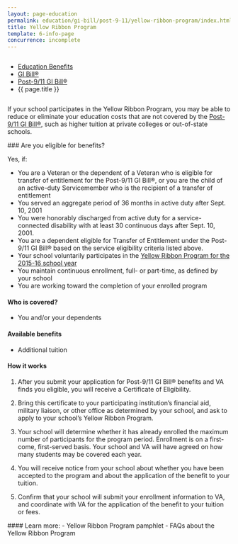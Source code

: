 ```yaml
---
layout: page-education
permalink: education/gi-bill/post-9-11/yellow-ribbon-program/index.html
title: Yellow Ribbon Program
template: 6-info-page
concurrence: incomplete
---
```


<div class="splash" markdown="0">
<div class="row" markdown="0">
<div class="small-12 columns" markdown="0">

<ul class="breadcrumbs" role="menubar" aria-label="Primary">
<li class="parent"><a href="{{ site.url }}/education/">Education Benefits</a></li>
<li class="parent"><a href="{{ site.url }}/education/gi-bill/">GI Bill®</a></li>
<li class="parent"><a href="{{ site.url }}/education/gi-bill/post-9-11/">Post-9/11 GI Bill®</a></li>
<li class="active">{{ page.title }}</li>
</ul>

</div>
</div>
</div>

<div class="main" role="main" markdown="0">

<!--<div class="action-bar">
  <div class="row">
    <div class="small-12 columns">

    </div>
  </div>  
</div>-->

<div class="section one" markdown="0">
<div class="primary" markdown="0">
<div class="row" markdown="0">
<div class="small-12 columns" markdown="1">

If your school participates in the Yellow Ribbon Program, you may be able to reduce or eliminate your education costs that are not covered by the [Post-9/11 GI Bill®](/education/gi-bill/post-9-11/), such as higher tuition at private colleges or out-of-state schools.
</div>
<div class="small-12 columns" markdown="1">
<div class="call-out">
### Are you eligible for benefits?

Yes, if:

- You are a Veteran or the dependent of a Veteran who is eligible for transfer of entitlement for the Post-9/11 GI Bill®, or you are the child of an active-duty Servicemember who is the recipient of a transfer of entitlement 
- You served an aggregate period of 36 months in active duty after Sept. 10, 2001
- You were honorably discharged from active duty for a service-connected disability with at least 30 continuous days after Sept. 10, 2001.
- You are a dependent eligible for Transfer of Entitlement under the Post-9/11 GI Bill® based on the service eligibility criteria listed above.
- Your school voluntarily participates in the [Yellow Ribbon Program for the 2015-16 school year](http://www.benefits.va.gov/GIBILL/yellow_ribbon/yrp_list_2015.asp )
- You maintain continuous enrollment, full- or part-time, as defined by your school
- You are working toward the completion of your enrolled program

#### Who is covered?  
- You and/or your dependents

#### Available benefits
- Additional tuition

#### How it works
1. After you submit your application for Post-9/11 GI Bill® benefits and VA finds you eligible, you will receive a Certificate of Eligibility.

2. Bring this certificate to your participating institution’s financial aid, military liaison, or other office as determined by your school, and ask to apply to your school’s Yellow Ribbon Program.

3. Your school will determine whether it has already enrolled the maximum number of participants for the program period. Enrollment is on a first-come, first-served basis. Your school and VA will have agreed on how many students may be covered each year.

4. You will receive notice from your school about whether you have been accepted to the program and about the application of the benefit to your tuition.

5. Confirm that your school will submit your enrollment information to VA, and coordinate with VA for the application of the benefit to your tuition or fees. 
</div>
</div>

<div class="small-12 columns" markdown="1">
#### Learn more:
- Yellow Ribbon Program pamphlet
- FAQs about the Yellow Ribbon Program
</div>


</div>
</div>


</div>
